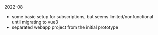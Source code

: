 2022-08

- some basic setup for subscriptions, but seems limited/nonfunctional until migrating to vue3
- separated webapp project from the initial prototype
